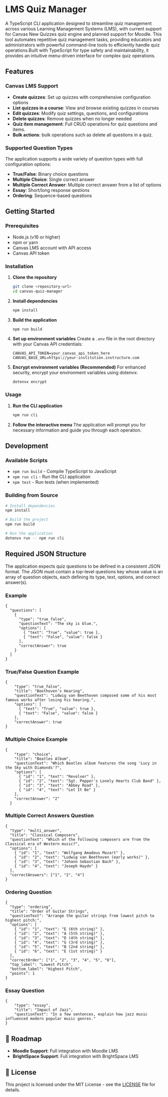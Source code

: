 # LMS Quiz Manager

A TypeScript CLI application designed to streamline quiz management across various Learning Management Systems (LMS), with current support for Canvas New Quizzes quiz engine and planned support for Moodle. This tool automates repetitive quiz management tasks, providing educators and administrators with powerful command-line tools to efficiently handle quiz operations.Built with TypeScript for type safety and maintainability, it provides an intuitive menu-driven interface for complex quiz operations.

## Features

### Canvas LMS Support

- **Create quizzes**: Set up quizzes with comprehensive configuration options
- **List quizzes in a course**: View and browse existing quizzes in courses
- **Edit quizzes**: Modify quiz settings, questions, and configurations
- **Delete quizzes**: Remove quizzes when no longer needed
- **Quiz item management**: Full CRUD operations for quiz questions and items.
- **Bulk actions**: bulk operations such as delete all questions in a quiz.

### Supported Question Types

The application supports a wide variety of question types with full configuration options:

- **True/False**: Binary choice questions
- **Multiple Choice**: Single correct answer
- **Multiple Correct Answer**: Multiple correct answer from a list of options
- **Essay**: Short/long response qestions
- **Ordering**: Sequence-based questions

## Getting Started

### Prerequisites

- Node.js (v16 or higher)
- npm or yarn
- Canvas LMS account with API access
- Canvas API token

### Installation

1. **Clone the repository**

   ```bash
   git clone <repository-url>
   cd canvas-quiz-manager
   ```

2. **Install dependencies**

   ```bash
   npm install
   ```

3. **Build the application**

   ```bash
   npm run build
   ```

4. **Set up environment variables**
   Create a `.env` file in the root directory with your Canvas API credentials:

   ```env
   CANVAS_API_TOKEN=your_canvas_api_token_here
   CANVAS_BASE_URL=https://your-institution.instructure.com
   ```

5. **Encrypt environment variables (Recommended)**
   For enhanced security, encrypt your environment variables using dotenvx:
   ```
   dotenvx encrypt
   ```

### Usage

1. **Run the CLI application**

   ```bash
   npm run cli
   ```

2. **Follow the interactive menu**
   The application will prompt you for necessary information and guide you through each operation.

## Development

### Available Scripts

- `npm run build` - Compile TypeScript to JavaScript
- `npm run cli` - Run the CLI application
- `npm test` - Run tests (when implemented)

### Building from Source

```bash
# Install dependencies
npm install

# Build the project
npm run build

# Run the application
dotenvx run -- npm run cli
```

## Required JSON Structure

The application expects quiz questions to be defined in a consistent JSON format. The JSON must contain a top-level questions key whose value is an array of question objects, each defining its type, text, options, and correct answer(s).

### Example

```
{
  "questions": [
    {
      "type": "true_false",
      "questionText": "The sky is blue.",
      "options": [
        { "text": "True", "value": true },
        { "text": "False", "value": false }
      ],
      "correctAnswer": true
    }
  ]
}

```

### True/False Question Example

```
{
    "type": "true_false",
    "title": "Beethoven’s Hearing",
    "questionText": "Ludwig van Beethoven composed some of his most famous works after losing his hearing.",
    "options": [
      { "text": "True", "value": true },
      { "text": "False", "value": false }
    ],
    "correctAnswer": true
}
```

### Multiple Choice Example

```
{
    "type": "choice",
    "title": "Beatles Album",
    "questionText": "Which Beatles album features the song 'Lucy in the Sky with Diamonds'?",
    "options": [
      { "id": "1", "text": "Revolver" },
      { "id": "2", "text": "Sgt. Pepper's Lonely Hearts Club Band" },
      { "id": "3", "text": "Abbey Road" },
      { "id": "4", "text": "Let It Be" }
    ],
    "correctAnswer": "2"
  }
```

### Multiple Correct Answers Question

```
{
  "type": "multi_answer",
  "title": "Classical Composers",
  "questionText": "Which of the following composers are from the Classical era of Western music?",
  "options": [
    { "id": "1", "text": "Wolfgang Amadeus Mozart" },
    { "id": "2", "text": "Ludwig van Beethoven (early works)" },
    { "id": "3", "text": "Johann Sebastian Bach" },
    { "id": "4", "text": "Joseph Haydn" }
  ],
  "correctAnswers": ["1", "2", "4"]
}
```

### Ordering Question

```
{
  "type": "ordering",
  "title": "Order of Guitar Strings",
  "questionText": "Arrange the guitar strings from lowest pitch to highest pitch:",
  "options": [
    { "id": "1", "text": "E (6th string)" },
    { "id": "2", "text": "A (5th string)" },
    { "id": "3", "text": "D (4th string)" },
    { "id": "4", "text": "G (3rd string)" },
    { "id": "5", "text": "B (2nd string)" },
    { "id": "6", "text": "E (1st string)" }
  ],
  "correctOrder": ["1", "2", "3", "4", "5", "6"],
  "top_label": "Lowest Pitch",
  "bottom_label": "Highest Pitch",
  "points": 1
}
```

### Essay Question

```
{
    "type": "essay",
    "title": "Impact of Jazz",
    "questionText": "In a few sentences, explain how jazz music influenced modern popular music genres."
}
```

## 🚧 Roadmap

- **Moodle Support**: Full integration with Moodle LMS
- **BrightSpace Support**: Full integration with BrightSpace LMS

## 📄 License

This project is licensed under the MIT License - see the [LICENSE](LICENSE) file for details.
